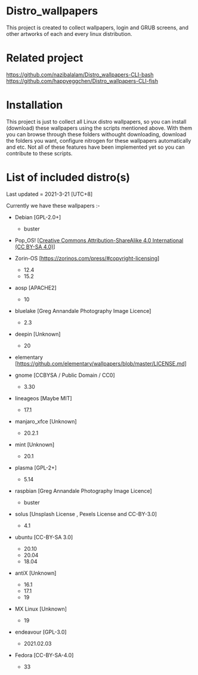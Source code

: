 # Distro_wallpapers
This project is created to collect wallpapers, login and GRUB screens, and other artworks of each and every linux distribution.

# Related project
https://github.com/nazibalalam/Distro_wallpapers-CLI-bash <br>
https://github.com/happyeggchen/Distro_wallpapers-CLI-fish

# Installation
This project is just to collect all Linux distro wallpapers, so you can install (download) these wallpapers using the scripts mentioned above. With them you can browse through these folders withought downloading, download the folders you want, configure nitrogen for these wallpapers automatically and etc. Not all of these features have been implemented yet so you can contribute to these scripts. 

# List of included distro(s)
Last updated = 2021-3-21 [UTC+8]

Currently we have these wallpapers :- 

- Debian [GPL-2.0+]
  - buster

-  Pop_OS! [[Creative Commons Attribution-ShareAlike 4.0 International (CC BY-SA 4.0)](https://creativecommons.org/licenses/by-sa/4.0/)]

- Zorin-OS [https://zorinos.com/press/#copyright-licensing]
  - 12.4
  - 15.2

- aosp [APACHE2]
  - 10

- bluelake [Greg Annandale Photography Image Licence]
  - 2.3

- deepin [Unknown]
  - 20

- elementary [https://github.com/elementary/wallpapers/blob/master/LICENSE.md]

- gnome [CCBYSA / Public Domain / CC0]
  - 3.30

- lineageos [Maybe MIT]
  - 17.1

- manjaro_xfce [Unknown]
  - 20.2.1

- mint [Unknown]
  - 20.1

- plasma [GPL-2+]
  - 5.14

- raspbian [Greg Annandale Photography Image Licence]
  - buster

- solus [Unsplash License , Pexels License and CC-BY-3.0]
  - 4.1

- ubuntu [CC-BY-SA 3.0]
  - 20.10
  - 20.04
  - 18.04

- antiX [Unknown]
  - 16.1
  - 17.1
  - 19
  
- MX Linux [Unknown]
  - 19

- endeavour [GPL-3.0]
  - 2021.02.03
  
- Fedora [CC-BY-SA-4.0]
  - 33
